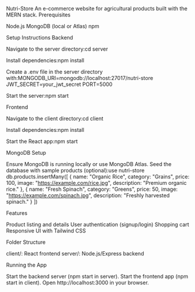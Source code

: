 Nutri-Store
An e-commerce website for agricultural products built with the MERN stack.
Prerequisites

Node.js
MongoDB (local or Atlas)
npm

Setup Instructions
Backend

Navigate to the server directory:cd server


Install dependencies:npm install


Create a .env file in the server directory with:MONGODB_URI=mongodb://localhost:27017/nutri-store
JWT_SECRET=your_jwt_secret
PORT=5000


Start the server:npm start



Frontend

Navigate to the client directory:cd client


Install dependencies:npm install


Start the React app:npm start



MongoDB Setup

Ensure MongoDB is running locally or use MongoDB Atlas.
Seed the database with sample products (optional):use nutri-store
db.products.insertMany([
  {
    name: "Organic Rice",
    category: "Grains",
    price: 100,
    image: "https://example.com/rice.jpg",
    description: "Premium organic rice."
  },
  {
    name: "Fresh Spinach",
    category: "Greens",
    price: 50,
    image: "https://example.com/spinach.jpg",
    description: "Freshly harvested spinach."
  }
])



Features

Product listing and details
User authentication (signup/login)
Shopping cart
Responsive UI with Tailwind CSS

Folder Structure

client/: React frontend
server/: Node.js/Express backend

Running the App

Start the backend server (npm start in server).
Start the frontend app (npm start in client).
Open http://localhost:3000 in your browser.

